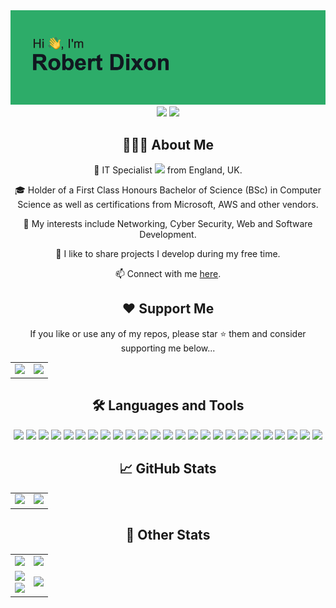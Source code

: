 <div align="center">
	<div><img src="images/header.png"></div>
	<a href="https://linkedin.com/in/robstewartdixon"><img src="https://img.shields.io/badge/LinkedIn-0077B5?style=for-the-badge&logo=linkedin&logoColor=white"></a>
	<a href="https://discord.com/users/172462402078507008"><img src="https://img.shields.io/badge/Discord-7289DA?style=for-the-badge&logo=discord&logoColor=white"></a>
</div>

<div align="center">
	<h2>👨🏻‍💻 About Me</h2>
	<p>💼 IT Specialist <img src="https://media.giphy.com/media/WUlplcMpOCEmTGBtBW/giphy.gif" width="30"> from England, UK.</p>
 	<p>🎓 Holder of a First Class Honours Bachelor of Science (BSc) in Computer Science as well as certifications from Microsoft, AWS and other vendors.</p>
  	<p>🔭 My interests include Networking, Cyber Security, Web and Software Development.</p>
	<p>🐙 I like to share projects I develop during my free time.</p>
	<p>📫 Connect with me <a href="https://robsd.github.io">here</a>.</p>
</div>

<div align="center">
	<h2>❤️ Support Me</h2>
	<p>If you like or use any of my repos, please star ⭐ them and consider supporting me below...</p>
	<table>
		<tr>
			<td>
				<a href="https://buymeacoffee.com/robsd">
					<img src="https://cdn.buymeacoffee.com/buttons/v2/default-yellow.png" width="200">
				</a>
			</td>
			<td>
				<a href="https://ko-fi.com/robsd">
					<img src="https://ko-fi.com/img/githubbutton_sm.svg">
				</a>
			</td>
		</tr>
	</table>
</div>

<div align="center">
	<h2>🛠 Languages and Tools</h2>
	<img src="https://img.shields.io/badge/html5-%23E34F26.svg?style=for-the-badge&logo=html5&logoColor=white">
	<img src="https://img.shields.io/badge/css3-%231572B6.svg?style=for-the-badge&logo=css3&logoColor=white">
	<img src="https://img.shields.io/badge/javascript-%23323330.svg?style=for-the-badge&logo=javascript&logoColor=%23F7DF1E">
	<img src="https://img.shields.io/badge/bootstrap-%23563D7C.svg?style=for-the-badge&logo=bootstrap&logoColor=white">
	<img src="https://img.shields.io/badge/jquery-%230769AD.svg?style=for-the-badge&logo=jquery&logoColor=white">
	<img src="https://img.shields.io/badge/php-%23777BB4.svg?style=for-the-badge&logo=php&logoColor=white">
	<img src="https://img.shields.io/badge/mysql-%2300f.svg?style=for-the-badge&logo=mysql&logoColor=white">
	<img src="https://img.shields.io/badge/WordPress-%23117AC9.svg?style=for-the-badge&logo=WordPress&logoColor=white">
	<img src="https://img.shields.io/badge/python-3670A0?style=for-the-badge&logo=python&logoColor=ffdd54">
	<img src="https://img.shields.io/badge/AWS-%23FF9900.svg?style=for-the-badge&logo=amazon-aws&logoColor=white">
	<img src="https://img.shields.io/badge/azure-%230072C6.svg?style=for-the-badge&logo=microsoftazure&logoColor=white">
	<img src="https://img.shields.io/badge/Cloudflare-F38020?style=for-the-badge&logo=Cloudflare&logoColor=white">
	<img src="https://img.shields.io/badge/netlify-%23000000.svg?style=for-the-badge&logo=netlify&logoColor=#00C7B7">
	<img src="https://img.shields.io/badge/vercel-%23000000.svg?style=for-the-badge&logo=vercel&logoColor=white">
	<img src="https://img.shields.io/badge/Replit-DD1200?style=for-the-badge&logo=Replit&logoColor=white">
	<img src="https://img.shields.io/badge/Visual%20Studio%20Code-0078d7.svg?style=for-the-badge&logo=visual-studio-code&logoColor=white">
	<img src="https://img.shields.io/badge/github-%23121011.svg?style=for-the-badge&logo=github&logoColor=white">
	<img src="https://img.shields.io/badge/markdown-%23000000.svg?style=for-the-badge&logo=markdown&logoColor=white">
	<img src="https://img.shields.io/badge/Notion-%23000000.svg?style=for-the-badge&logo=notion&logoColor=white">
	<img src="https://img.shields.io/badge/Windows-0078D6?style=for-the-badge&logo=windows&logoColor=white">
	<img src="https://img.shields.io/badge/mac%20os-000000?style=for-the-badge&logo=macos&logoColor=F0F0F0">
	<img src="https://img.shields.io/badge/Android-3DDC84?style=for-the-badge&logo=android&logoColor=white">
	<img src="https://img.shields.io/badge/Linux-FCC624?style=for-the-badge&logo=linux&logoColor=black">
	<img src="https://img.shields.io/badge/-RaspberryPi-C51A4A?style=for-the-badge&logo=Raspberry-Pi">
	<img src="https://img.shields.io/badge/ansible-%231A1918.svg?style=for-the-badge&logo=ansible&logoColor=white">
</div>

<div align="center">
	<h2>📈 GitHub Stats</h2>
	<table>
		<tr>
			<td>
				<a href="https://github.com/robsd?tab=repositories">
					<img src="https://github-readme-streak-stats.herokuapp.com?user=robsd&theme=dark" height="200">
				</a>
			</td>
			<td>
				<a href="https://github.com/robsd?tab=repositories">
					<img src="https://github-readme-stats.vercel.app/api/top-langs?username=robsd&show_icons=true&locale=en&layout=compact&theme=dark" height="200">
				</a>
			</td>
		</tr>
	</table>
</div>

<div align="center">
	<h2>👀 Other Stats</h2>
	<table>
		<tr>
			<td>
				<a href="https://go.robertd.uk/discord">
					<img src="https://lanyard.cnrad.dev/api/172462402078507008">
				</a>
			</td>
			<td>
				<a href="https://open.spotify.com/user/robstewartdixon">
					<img src="https://spotify-github-profile.vercel.app/api/view?uid=robstewartdixon&cover_image=true&theme=default&show_offline=true&background_color=000000&interchange=true&bar_color=53b14f&bar_color_cover=true">
				</a>
			</td>
		</tr>
		<tr>
			<td>
				<div align="center">
					<a href="https://github.com/robsd">
						<img src="https://komarev.com/ghpvc/?username=robsd">
					</a>
				</div>
				<div align="center">
					<a href="https://wakatime.com/@robsd">
	   					<img src="https://wakatime.com/badge/user/018cb193-183a-49a3-bb0b-f7a1e649f671.svg">
					</a>
				</div>
			</td>
			<td>
				<div align="center">
					<a href="https://tryhackme.com/p/robsd">
						<img src="https://tryhackme-badges.s3.amazonaws.com/robsd.png">
					</a>
				</div>
			</td>
		</tr>
	</table>
</div>

<!--
Cool stuff that didn't make the cut 😭
---
<img src="images/github_stats.svg">
<img src="https://raw.githubusercontent.com/robsd/robsd/main/images/github_stats.svg">
<img src="https://spotify-recently-played-readme.vercel.app/api?user=robstewartdixon">
<img src="https://readme-jokes.vercel.app/api">
<img src="https://quotes-github-readme.vercel.app/api?type=horizontal&theme=radical">
<img src="https://randommeme-five.vercel.app" width="350">
<img src="https://capsule-render.vercel.app/api?type=waving&height=100&section=footer&color=2DAC69">
-->
